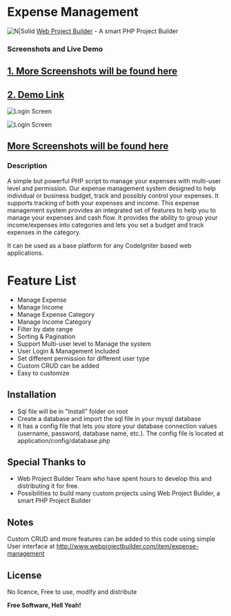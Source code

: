 # Expense Management

![N|Solid](http://www.webprojectbuilder.com/assets/home_images/icon.png) [Web Project Builder](http://www.webprojectbuilder.com/) - A smart PHP Project Builder

### Screenshots and Live Demo
## [1. More Screenshots will be found here](http://www.webprojectbuilder.com/item/expense-management)

## [2. Demo Link](http://www.webprojectbuilder.com/item/expense-management/live-demo/1)


![Login Screen](http://www.webprojectbuilder.com/assets/home_images/expense-management-screenshots/2-expense-management-list-expense.png)

![Login Screen](http://www.webprojectbuilder.com/assets/home_images/expense-management-screenshots/7-expense-management-expense-category-list.png)


## [More Screenshots will be found here](http://www.webprojectbuilder.com/item/expense-management)

### Description

A simple but powerful PHP script to manage your expenses with multi-user level and permission. Our expense management system designed to help individual or business budget, track and possibly control your expenses. It supports tracking of both your expenses and income. This expense management system provides an integrated set of features to help you to manage your expenses and cash flow. It provides the ability to group your income/expenses into categories and lets you set a budget and track expenses in the category.

It can be used as a base platform for any CodeIgniter based web applications.

# Feature List
- Manage Expense
- Manage Income
- Manage Expense Category
- Manage Income Category
- Filter by date range
- Sorting & Pagination
- Support Multi-user level to Manage the system
- User Login & Management Included
- Set different permission for different user type
- Custom CRUD can be added
- Easy to customize

Installation
----
- Sql file will be in "Install" folder on root
- Create a database and import the sql file in your mysql database
- It has a config file that lets you store your database connection values (username, password, database name, etc.). The config file is located at application/config/database.php



Special Thanks to
---
- Web Project Builder Team who have spent hours to develop this and distributing it for free. 
- Possibilities to build many custom projects using Web Project Builder, a smart PHP Project Builder

Notes
---
Custom CRUD and more features can be added to this code using simple User interface at http://www.webprojectbuilder.com/item/expense-management

License
----
No licence, Free to use, modify and distribute


**Free Software, Hell Yeah!**
